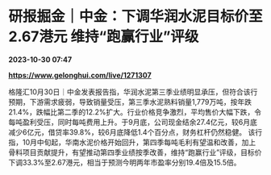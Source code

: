 # 研报掘金｜中金：下调华润水泥目标价至2.67港元 维持“跑赢行业”评级

**2023-10-30 07:47**

**https://www.gelonghui.com/live/1271307**

格隆汇10月30日｜中金发表报告指，华润水泥第三季业绩明显承压，但符合该行预期，下游需求疲弱，导致销量受压，第三季水泥熟料销量1,779万吨，按年跌21.4%，跌幅比第二季的12.2%扩大。行业价格竞争激烈，平均售价大幅下跌，令每吨盈利受压，同时每吨费用上升。于9月底，公司现金结余27.4亿元，较6月底减少6亿元，借贷率39.8%，较6月底降低1.4个百分点，财务杠杆仍然稳健。 该行指，10月中旬起，华南水泥价格开始回升，第四季每吨毛利有望温和改善，加上骨料项目贡献提升，有望推动第四季业绩按季改善，维持“跑赢行业”评级，目标价下调33.3%至2.67港元，相当于预测今明两年市盈率分别19.4倍及15.5倍。